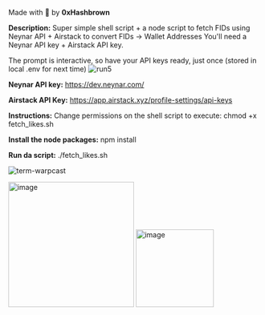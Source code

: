 Made with 🔵 by **0xHashbrown**

**Description:** 
Super simple shell script + a node script to fetch FIDs using Neynar API + Airstack to convert FIDs -> Wallet Addresses
You'll need a Neynar API key + Airstack API key.

The prompt is interactive, so have your API keys ready, just once (stored in local .env for next time)
![run5](https://github.com/robertcedwards/Warpcast-likes/assets/139775/25d68d6d-c604-434e-822d-55dad207c38b)

**Neynar API key:**
https://dev.neynar.com/

**Airstack API Key:**
https://app.airstack.xyz/profile-settings/api-keys

**Instructions:**
Change permissions on the shell script to execute:
chmod +x fetch_likes.sh

**Install the node packages:**
npm install

**Run da script:**
./fetch_likes.sh

![term-warpcast](https://github.com/robertcedwards/Warpcast-likes/assets/139775/e55c14d8-d9c0-435c-a0a8-8b106632b4d4)



<img width="250" alt="image" src="https://github.com/robertcedwards/Warpcast-likes/assets/139775/88796440-8a3c-4c9e-991c-f751630136f1">
<img width="155" alt="image" src="https://github.com/robertcedwards/Warpcast-likes/assets/139775/48c54855-ce70-46b1-8810-1720ea08e577">

